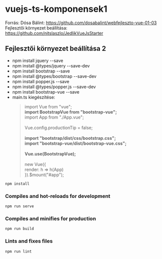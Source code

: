 # vuejs-ts-komponensek1
Forrás: Dósa Bálint: https://github.com/dosabalint/webfejleszto-vue-01-03<br>
Fejlesztői környezet beállítása: https://github.com/nitslaszlo/JedlikVueJsStarter
## Fejlesztői környezet beállítása 2
- npm install jquery --save
- npm install @types/jquery --save-dev
- npm install bootstrap --save
- npm install @types/bootstrap --save-dev
- npm install popper.js --save
- npm install @types/popper.js --save-dev
- npm install bootstrap-vue --save
- main.ts kiegészítése:
    > import Vue from "vue";<br>
    > **import BootstrapVue from "bootstrap-vue";**<br>
    > import App from "./App.vue";<br>
    > <br>
    > Vue.config.productionTip = false;<br>
    > <br>
    > **import "bootstrap/dist/css/bootstrap.css";**<br>
    > **import "bootstrap-vue/dist/bootstrap-vue.css";**<br>
    > <br>
    > **Vue.use(BootstrapVue);**<br>
    > <br>
    > new Vue({<br>
    >     render: h => h(App)<br>
    > }).$mount("#app");<br>
```
npm install
```

### Compiles and hot-reloads for development
```
npm run serve
```

### Compiles and minifies for production
```
npm run build
```

### Lints and fixes files
```
npm run lint
```
